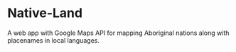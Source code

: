 Native-Land
===========

A web app with Google Maps API for mapping Aboriginal nations along with placenames in local languages.
